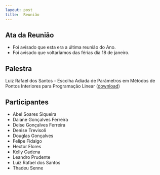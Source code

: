 ```yaml
---
layout: post
title:  Reunião
---
```

Ata da Reunião
--------------

-   Foi avisado que esta era a última reunião do Ano.
-   Foi avisado que voltaríamos das férias dia 18 de janeiro.

Palestra
--------

Luiz Rafael dos Santos - Escolha Adiada de Parâmetros em Métodos de
Pontos Interiores para Programação Linear 
([download](/assets/apresentacoes/luiz-rafael.07.12.2012.pdf))

Participantes
-------------

-   Abel Soares Siqueira
-   Daiane Gonçalves Ferreira
-   Deise Gonçalves Ferreira
-   Denise Trevisoli
-   Douglas Gonçalves
-   Felipe Fidalgo
-   Hector Flores
-   Kelly Cadena
-   Leandro Prudente
-   Luiz Rafael dos Santos
-   Thadeu Senne

